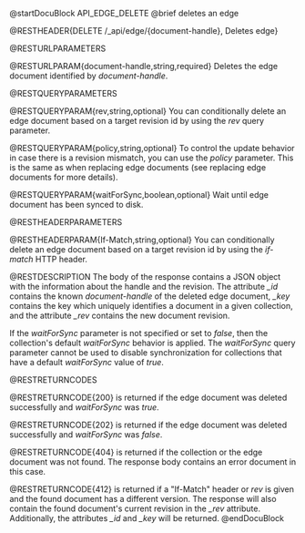 
@startDocuBlock API_EDGE_DELETE
@brief deletes an edge

@RESTHEADER{DELETE /_api/edge/{document-handle}, Deletes edge}

@RESTURLPARAMETERS

@RESTURLPARAM{document-handle,string,required}
Deletes the edge document identified by *document-handle*.

@RESTQUERYPARAMETERS

@RESTQUERYPARAM{rev,string,optional}
You can conditionally delete an edge document based on a target revision id by
using the *rev* query parameter.

@RESTQUERYPARAM{policy,string,optional}
To control the update behavior in case there is a revision mismatch, you
can use the *policy* parameter. This is the same as when replacing edge
documents (see replacing edge documents for more details).

@RESTQUERYPARAM{waitForSync,boolean,optional}
Wait until edge document has been synced to disk.

@RESTHEADERPARAMETERS

@RESTHEADERPARAM{If-Match,string,optional}
You can conditionally delete an edge document based on a target revision id by
using the *if-match* HTTP header.

@RESTDESCRIPTION
The body of the response contains a JSON object with the information about
the handle and the revision. The attribute *_id* contains the known
*document-handle* of the deleted edge document, *_key* contains the key which 
uniquely identifies a document in a given collection, and the attribute *_rev*
contains the new document revision.

If the *waitForSync* parameter is not specified or set to
*false*, then the collection's default *waitForSync* behavior is
applied. The *waitForSync* query parameter cannot be used to disable
synchronization for collections that have a default *waitForSync* value
of *true*.

@RESTRETURNCODES

@RESTRETURNCODE{200}
is returned if the edge document was deleted successfully and *waitForSync* was
*true*.

@RESTRETURNCODE{202}
is returned if the edge document was deleted successfully and *waitForSync* was
*false*.

@RESTRETURNCODE{404}
is returned if the collection or the edge document was not found.
The response body contains an error document in this case.

@RESTRETURNCODE{412}
is returned if a "If-Match" header or *rev* is given and the found
document has a different version. The response will also contain the found
document's current revision in the *_rev* attribute. Additionally, the
attributes *_id* and *_key* will be returned.
@endDocuBlock

